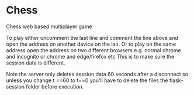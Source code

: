 # Chess
Chess web based multiplayer game

To play either uncomment the last line and comment the line above and open the address on another device on the lan.
Or to play on the same address open the address on two different browsers e.g. normal chrome and incognito or chrome and edge/firefox etc
This is to make sure the session data is different.

Note the server only deletes session data 60 seconds after a disconnect so unless you change t ==60 to t==0 you'll have to delete the files the flask-session folder before execution.
